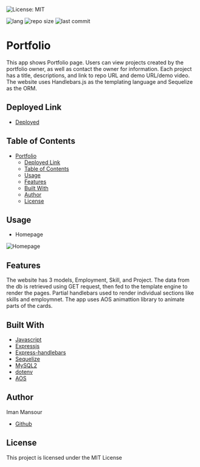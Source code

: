 ![License: MIT](https://img.shields.io/badge/License-MIT-yellow.svg)

![lang](https://img.shields.io/github/languages/top/imanmansour86/portfolio-v3)
![repo size](https://img.shields.io/github/repo-size/imanmansour86/portfolio-v3)
![last commit](https://img.shields.io/github/last-commit/imanmansour86/portfolio-v3)

# Portfolio

This app shows Portfolio page. Users can view projects created by the portfolio owner, as well as contact the owner for information. Each project has a title, descriptions, and link to repo URL and demo URL/demo video. The website uses Handlebars.js as the templating language and Sequelize as the ORM.

## Deployed Link

- [Deployed](https://arcane-coast-56857.herokuapp.com/)

## Table of Contents

- [Portfolio](#portfolio)
  - [Deployed Link](#deployed-link)
  - [Table of Contents](#table-of-contents)
  - [Usage](#usage)
  - [Features](#features)
  - [Built With](#built-with)
  - [Author](#author)
  - [License](#license)

## Usage

- Homepage

![Homepage]()

## Features

The website has 3 models, Employment, Skill, and Project. The data from the db is retrieved using GET request, then fed to the template engine to render the pages. Partial handlebars used to render individual sections like skills and employmnet. The app uses AOS animattion library to animate parts of the cards.

## Built With

- [Javascript](https://developer.mozilla.org/en-US/docs/Web/JavaScript)
- [Expressjs](https://expressjs.com/)
- [Express-handlebars](https://www.npmjs.com/package/express-handlebars)
- [Sequelize](https://sequelize.org/)
- [MySQL2](https://www.npmjs.com/package/mysql2)
- [dotenv](https://www.npmjs.com/package/dotenv)
- [AOS](https://michalsnik.github.io/aos/)

## Author

Iman Mansour

- [Github](https://github.com/imanmansour86)

## License

This project is licensed under the MIT License
